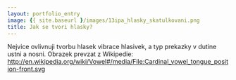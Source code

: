 ```yaml
---
layout: portfolio_entry
image: {{ site.baseurl }/images/13ipa_hlasky_skatulkovani.png
title: Jak se tvori hlasky? 
---
```

Nejvice ovlivnuji tvorbu hlasek vibrace hlasivek, a typ prekazky v dutine ustni a nosni.
Obrazek prevzat z Wikipedie: http://en.wikipedia.org/wiki/Vowel#/media/File:Cardinal_vowel_tongue_position-front.svg
